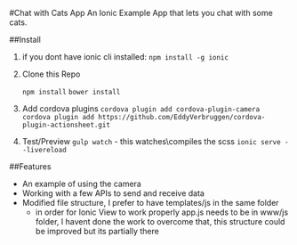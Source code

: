 #Chat with Cats App
An Ionic Example App that lets you chat with some cats.

##Install
1. if you dont have ionic cli installed:
    `npm install -g ionic`
2. Clone this Repo

    `npm install`
    `bower install`

3. Add cordova plugins
    `cordova plugin add cordova-plugin-camera`
    `cordova plugin add https://github.com/EddyVerbruggen/cordova-plugin-actionsheet.git`

3. Test/Preview
    `gulp watch` - this watches\compiles the scss
    `ionic serve --livereload`

##Features
 - An example of using the camera
 - Working with a few APIs to send and receive data
 - Modified file structure, I prefer to have templates/js in the same folder 
     + in order for Ionic View to work properly app.js needs to be in www/js folder, I havent done the work to overcome that, this structure could be improved but its partially there

